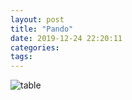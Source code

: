```yaml
---
layout: post
title: "Pando"
date: 2019-12-24 22:20:11
categories:
tags:
---
```

![table](upload.wikimedia.org/wikipedia/commons/9/9e/FallPando02.jpg)

